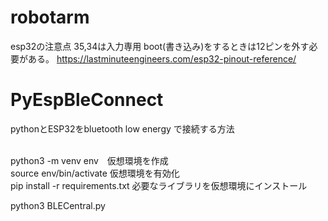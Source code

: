 # robotarm

esp32の注意点
35,34は入力専用
boot(書き込み)をするときは12ピンを外す必要がある。
https://lastminuteengineers.com/esp32-pinout-reference/

# PyEspBleConnect
pythonとESP32をbluetooth low energy で接続する方法


<br>
python3 -m venv env　仮想環境を作成<br>
source env/bin/activate 仮想環境を有効化<br>
pip install -r requirements.txt 必要なライブラリを仮想環境にインストール<br>


python3 BLECentral.py <br>